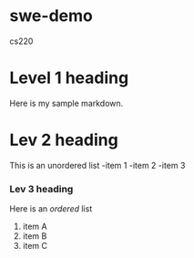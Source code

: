 # swe-demo
cs220
# Level 1 heading
Here is my sample markdown.

# Lev 2 heading
This is an unordered list
-item 1
-item 2
-item 3

### Lev 3 heading
Here is an *ordered* list
1. item A
2. item B
3. item C
